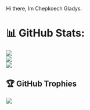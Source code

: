 Hi there, Im Chepkoech Gladys.


# 📊 GitHub Stats:
![](https://github-readme-stats.vercel.app/api?username=Gladysrono&theme=tokyonight&hide_border=false&include_all_commits=false&count_private=false)<br/>
![](https://github-readme-streak-stats.herokuapp.com/?user=Gladysrono&theme=dark&hide_border=false)<br/>
![](https://github-readme-stats.vercel.app/api/top-langs/?username=Gladysrono&theme=dark&hide_border=false&include_all_commits=false&count_private=false&layout=compact)

## 🏆 GitHub Trophies
![](https://github-profile-trophy.vercel.app/?username=Gladysrono&theme=radical&no-frame=false&no-bg=true&margin-w=4)
